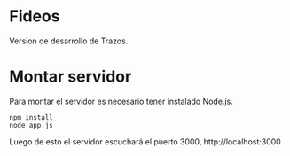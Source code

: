 # Fideos
Version de desarrollo de Trazos.

# Montar servidor

Para montar el servidor es necesario tener instalado [Node.js](https://nodejs.org/en/).

```
npm install
node app.js
```

Luego de esto el servidor escuchará el puerto 3000, http://localhost:3000
